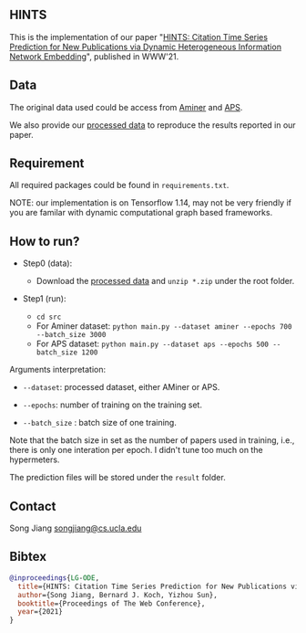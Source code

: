 HINTS
-----------------
This is the implementation of our paper "[HINTS: Citation Time Series Prediction for New Publications via Dynamic Heterogeneous Information Network Embedding](http://web.cs.ucla.edu/~yzsun/papers/2021_WWW_HINTS.pdf)", published in WWW'21.

Data
-----------------

The original data used could be access from [Aminer](https://www.aminer.org/citation)  and [APS](https://journals.aps.org/datasets).

We also provide our [processed data](https://www.dropbox.com/sh/zqj1r4icwophb3a/AAANshyUt-f5yT6w-9ri-WK-a?dl=0) to reproduce the results reported in our paper. 



Requirement
----------------------
All required packages could be found in `requirements.txt`.

NOTE: our implementation is on Tensorflow 1.14, may not be very friendly if you are familar with dynamic computational graph based frameworks.



How to run?
----------------------

* Step0 (data): 
	* Download the [processed data](https://www.dropbox.com/sh/zqj1r4icwophb3a/AAANshyUt-f5yT6w-9ri-WK-a?dl=0) and `unzip *.zip` under the root folder.

* Step1 (run):
	* `cd src`
	* For Aminer dataset: `python main.py --dataset aminer --epochs 700 --batch_size 3000`
	* For APS dataset: `python main.py --dataset aps --epochs 500 --batch_size 1200`

Arguments interpretation:

- `--dataset`: processed dataset, either AMiner or APS. 

- `--epochs`: number of training on the training set.

- `--batch_size` : batch size of one training.


Note that the batch size in set as the number of papers used in training, i.e., there is only one interation per epoch. I didn't tune too much on the hypermeters.


The prediction files will be stored under the `result` folder.




Contact
----------------------
Song Jiang <songjiang@cs.ucla.edu>



Bibtex
----------------------

```bibtex
@inproceedings{LG-ODE,
  title={HINTS: Citation Time Series Prediction for New Publications via Dynamic Heterogeneous Information Network Embedding},
  author={Song Jiang, Bernard J. Koch, Yizhou Sun},
  booktitle={Proceedings of The Web Conference},
  year={2021}
}
```


